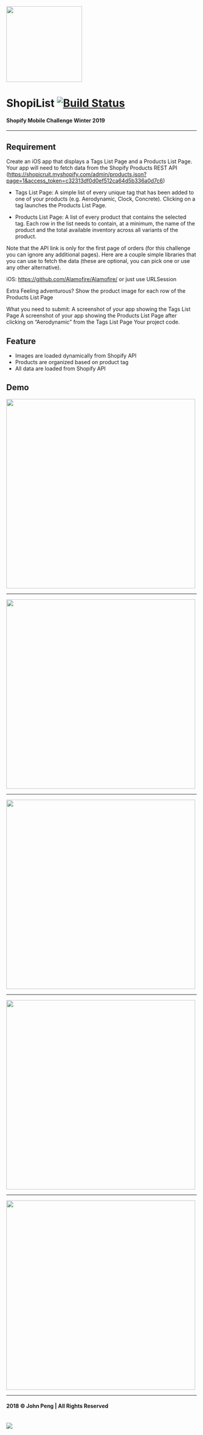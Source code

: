 <img src="https://github.com/jpeng06/Shopify-Mobile-Challenge-2019/blob/master/media/iTunesArtwork%402x.png" width=200px> 

# ShopiList [![Build Status](https://travis-ci.org/jpeng06/Shopify-Mobile-Challenge-2019.svg?branch=master)](https://travis-ci.org/jpeng06/Shopify-Mobile-Challenge-2019)
#### Shopify Mobile Challenge Winter 2019
<hr>



## Requirement 

Create an iOS app that displays a Tags List Page and a Products List Page. Your app will need to fetch data from the Shopify Products REST API (https://shopicruit.myshopify.com/admin/products.json?page=1&access_token=c32313df0d0ef512ca64d5b336a0d7c6)

- Tags List Page: A simple list of every unique tag that has been added to one of your products (e.g. Aerodynamic, Clock, Concrete). Clicking on a tag launches the Products List Page.

- Products List Page: A list of every product that contains the selected tag. Each row in the list needs to contain, at a minimum, the name of the product and the total available inventory across all variants of the product.


Note that the API link is only for the first page of orders (for this challenge you can ignore any additional pages). Here are a couple simple libraries that you can use to fetch the data (these are optional, you can pick one or use any other alternative).

iOS:
https://github.com/Alamofire/Alamofire/ or just use URLSession

Extra
Feeling adventurous? Show the product image for each row of the Products List Page



What you need to submit:
A screenshot of your app showing the Tags List Page
A screenshot of your app showing the Products List Page after clicking on “Aerodynamic” from the Tags List Page
Your project code.

## Feature

- Images are loaded dynamically from Shopify API
- Products are organized based on product tag
- All data are loaded from Shopify API

## Demo

<img src="https://github.com/jpeng06/Shopify-Mobile-Challenge-2019/blob/master/Media/1.png" height=500px>
<hr>
<img src="https://github.com/jpeng06/Shopify-Mobile-Challenge-2019/blob/master/Media/2.png" height=500px>
<hr>
<img src="https://github.com/jpeng06/Shopify-Mobile-Challenge-2019/blob/master/Media/4.png" height=500px>
<hr>
<img src="https://github.com/jpeng06/Shopify-Mobile-Challenge-2019/blob/master/Media/5.png" height=500px>
<hr>
<img src="https://github.com/jpeng06/Shopify-Mobile-Challenge-2019/blob/master/Media/r.png" height=500px>
<hr>


#### 2018 © John Peng | All Rights Reserved 
<br>
<img src="https://github.com/jpeng06/Shopify-Mobile-App-Challenge/blob/master/demo/emailsig_2018.png">
